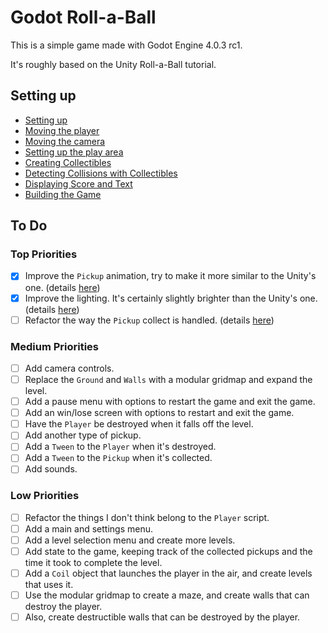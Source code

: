 # Godot Roll-a-Ball

This is a simple game made with Godot Engine 4.0.3 rc1.

It's roughly based on the Unity Roll-a-Ball tutorial.

## Setting up

* [Setting up](docs/setting-up.md)
* [Moving the player](docs/moving-the-player.md)
* [Moving the camera](docs/moving-the-camera.md)
* [Setting up the play area](docs/setting-up-the-play-area.md)
* [Creating Collectibles](docs/creating-collectibles.md)
* [Detecting Collisions with Collectibles](docs/detecting-collisions-with-collectibles.md)
* [Displaying Score and Text](docs/displaying-score-and-text.md)
* [Building the Game](docs/building-the-game.md)

## To Do

### Top Priorities

- [x] Improve the `Pickup` animation, try to make it more similar to the Unity's one. (details [here](docs/improvements.md#pickup-animation))
- [x] Improve the lighting. It's certainly slightly brighter than the Unity's one. (details [here](docs/improvements.md#improving-the-lighting))
- [ ] Refactor the way the `Pickup` collect is handled. (details [here](docs/improvements.md#refactoring-the-pickup-collect))

### Medium Priorities

- [ ] Add camera controls.
- [ ] Replace the `Ground` and `Walls` with a modular gridmap and expand the level.
- [ ] Add a pause menu with options to restart the game and exit the game.
- [ ] Add an win/lose screen with options to restart and exit the game.
- [ ] Have the `Player` be destroyed when it falls off the level.
- [ ] Add another type of pickup.
- [ ] Add a `Tween` to the `Player` when it's destroyed.
- [ ] Add a `Tween` to the `Pickup` when it's collected.
- [ ] Add sounds.

### Low Priorities

- [ ] Refactor the things I don't think belong to the `Player` script.
- [ ] Add a main and settings menu.
- [ ] Add a level selection menu and create more levels.
- [ ] Add state to the game, keeping track of the collected pickups and the time it took to complete the level.
- [ ] Add a `Coil` object that launches the player in the air, and create levels that uses it.
- [ ] Use the modular gridmap to create a maze, and create walls that can destroy the player.
- [ ] Also, create destructible walls that can be destroyed by the player.

